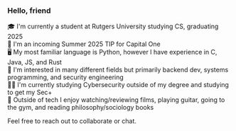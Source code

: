 ### Hello, friend

🎓 I'm currently a student at Rutgers University studying CS, graduating 2025\
👔 I'm an incoming Summer 2025 TIP for Capital One\
🖥️ My most familiar language is Python, however I have experience in C, Java, JS, and Rust\
💽 I'm interested in many different fields but primarily backend dev, systems programming, and security engineering\
✍🏼 I'm currently studying Cybersecurity outside of my degree and studying to get my Sec+\
🤠 Outside of tech I enjoy watching/reviewing films, playing guitar, going to the gym, and reading philosophy/sociology books

Feel free to reach out to collaborate or chat.
